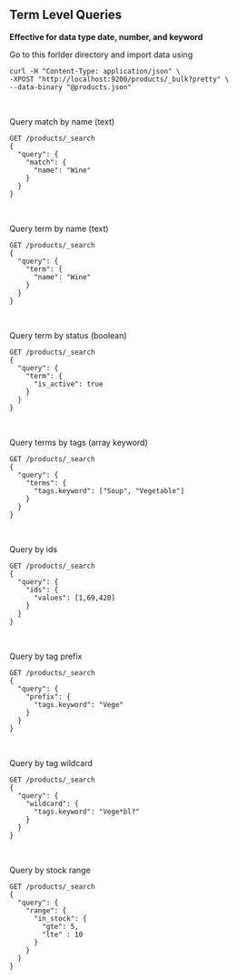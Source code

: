 ## Term Level Queries

**Effective for data type date, number, and keyword**
&nbsp;

Go to this forlder directory and import data using
```
curl -H "Content-Type: application/json" \
-XPOST "http://localhost:9200/products/_bulk?pretty" \
--data-binary "@products.json"
```
&nbsp;

Query match by name (text)
```
GET /products/_search
{
  "query": {
    "match": {
      "name": "Wine"
    }
  }
}
```
&nbsp;

Query term by name (text)
```
GET /products/_search
{
  "query": {
    "term": {
      "name": "Wine"
    }
  }
}

```
&nbsp;

Query term by status (boolean)
```
GET /products/_search
{
  "query": {
    "term": {
      "is_active": true
    }
  }
}
```
&nbsp;

Query terms by tags (array keyword)
```
GET /products/_search
{
  "query": {
    "terms": {
      "tags.keyword": ["Soup", "Vegetable"]
    }
  }
}
```
&nbsp;

Query by ids
```
GET /products/_search
{
  "query": {
    "ids": {
      "values": [1,69,420]
    }
  }
}
```
&nbsp;

Query by tag prefix
```
GET /products/_search
{
  "query": {
    "prefix": {
      "tags.keyword": "Vege"
    }
  }
}
```
&nbsp;

Query by tag wildcard
```
GET /products/_search
{
  "query": {
    "wildcard": {
      "tags.keyword": "Vege*bl?"
    }
  }
}
```
&nbsp;

Query by stock range
```
GET /products/_search
{
  "query": {
    "range": {
      "in_stock": {
        "gte": 5,
        "lte" : 10
      }
    }
  }
}
```